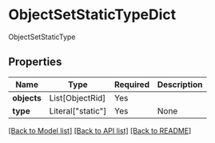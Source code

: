 # ObjectSetStaticTypeDict

ObjectSetStaticType

## Properties
| Name | Type | Required | Description |
| ------------ | ------------- | ------------- | ------------- |
**objects** | List[ObjectRid] | Yes |  |
**type** | Literal["static"] | Yes | None |


[[Back to Model list]](../../../README.md#models-v2-link) [[Back to API list]](../../../README.md#apis-v2-link) [[Back to README]](../../../README.md)
